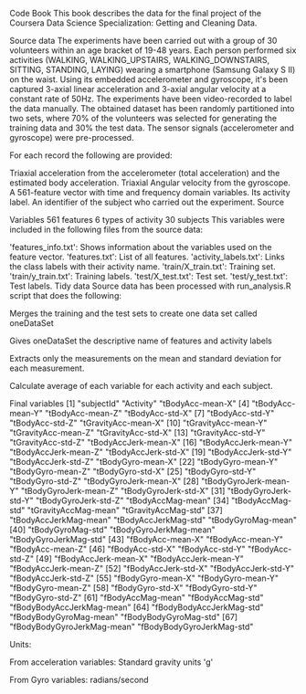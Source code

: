 Code Book
This book describes the data for the final project of the Coursera Data Science Specialization: Getting and Cleaning Data.

Source data
The experiments have been carried out with a group of 30 volunteers within an age bracket of 19-48 years. Each person performed six activities (WALKING, WALKING_UPSTAIRS, WALKING_DOWNSTAIRS, SITTING, STANDING, LAYING) wearing a smartphone (Samsung Galaxy S II) on the waist. Using its embedded accelerometer and gyroscope, it's been captured 3-axial linear acceleration and 3-axial angular velocity at a constant rate of 50Hz. The experiments have been video-recorded to label the data manually. The obtained dataset has been randomly partitioned into two sets, where 70% of the volunteers was selected for generating the training data and 30% the test data. The sensor signals (accelerometer and gyroscope) were pre-processed.

For each record the following are provided:

Triaxial acceleration from the accelerometer (total acceleration) and the estimated body acceleration.
Triaxial Angular velocity from the gyroscope.
A 561-feature vector with time and frequency domain variables.
Its activity label.
An identifier of the subject who carried out the experiment.
Source

Variables
561 features
6 types of activity
30 subjects
This variables were included in the following files from the source data:

'features_info.txt': Shows information about the variables used on the feature vector.
'features.txt': List of all features.
'activity_labels.txt': Links the class labels with their activity name.
'train/X_train.txt': Training set.
'train/y_train.txt': Training labels.
'test/X_test.txt': Test set.
'test/y_test.txt': Test labels.
Tidy data
Source data has been processed with run_analysis.R script that does the following:

Merges the training and the test sets to create one data set called oneDataSet

Gives oneDataSet the descriptive name of features and activity labels

Extracts only the measurements on the mean and standard deviation for each measurement.

Calculate average of each variable for each activity and each subject.

Final variables
[1] "subjectId" "Activity" "tBodyAcc-mean-X"
[4] "tBodyAcc-mean-Y" "tBodyAcc-mean-Z" "tBodyAcc-std-X"
[7] "tBodyAcc-std-Y" "tBodyAcc-std-Z" "tGravityAcc-mean-X"
[10] "tGravityAcc-mean-Y" "tGravityAcc-mean-Z" "tGravityAcc-std-X"
[13] "tGravityAcc-std-Y" "tGravityAcc-std-Z" "tBodyAccJerk-mean-X"
[16] "tBodyAccJerk-mean-Y" "tBodyAccJerk-mean-Z" "tBodyAccJerk-std-X"
[19] "tBodyAccJerk-std-Y" "tBodyAccJerk-std-Z" "tBodyGyro-mean-X"
[22] "tBodyGyro-mean-Y" "tBodyGyro-mean-Z" "tBodyGyro-std-X"
[25] "tBodyGyro-std-Y" "tBodyGyro-std-Z" "tBodyGyroJerk-mean-X"
[28] "tBodyGyroJerk-mean-Y" "tBodyGyroJerk-mean-Z" "tBodyGyroJerk-std-X"
[31] "tBodyGyroJerk-std-Y" "tBodyGyroJerk-std-Z" "tBodyAccMag-mean"
[34] "tBodyAccMag-std" "tGravityAccMag-mean" "tGravityAccMag-std"
[37] "tBodyAccJerkMag-mean" "tBodyAccJerkMag-std" "tBodyGyroMag-mean"
[40] "tBodyGyroMag-std" "tBodyGyroJerkMag-mean" "tBodyGyroJerkMag-std"
[43] "fBodyAcc-mean-X" "fBodyAcc-mean-Y" "fBodyAcc-mean-Z"
[46] "fBodyAcc-std-X" "fBodyAcc-std-Y" "fBodyAcc-std-Z"
[49] "fBodyAccJerk-mean-X" "fBodyAccJerk-mean-Y" "fBodyAccJerk-mean-Z"
[52] "fBodyAccJerk-std-X" "fBodyAccJerk-std-Y" "fBodyAccJerk-std-Z"
[55] "fBodyGyro-mean-X" "fBodyGyro-mean-Y" "fBodyGyro-mean-Z"
[58] "fBodyGyro-std-X" "fBodyGyro-std-Y" "fBodyGyro-std-Z"
[61] "fBodyAccMag-mean" "fBodyAccMag-std" "fBodyBodyAccJerkMag-mean" [64] "fBodyBodyAccJerkMag-std" "fBodyBodyGyroMag-mean" "fBodyBodyGyroMag-std"
[67] "fBodyBodyGyroJerkMag-mean" "fBodyBodyGyroJerkMag-std"

Units:

From acceleration variables: Standard gravity units 'g'

From Gyro variables: radians/second
